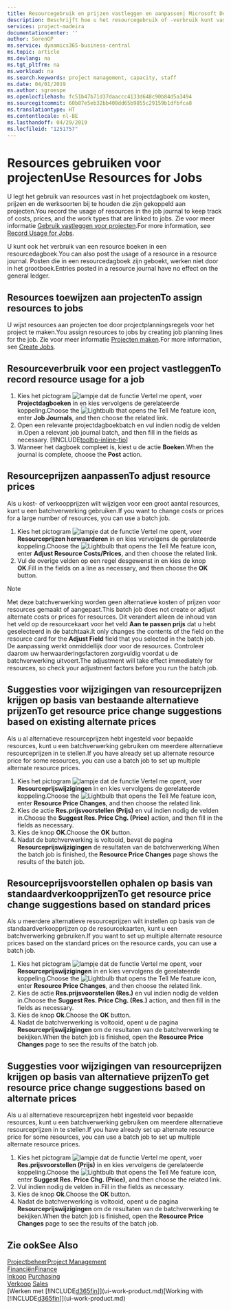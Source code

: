 ```yaml
---
title: Resourcegebruik en prijzen vastleggen en aanpassen| Microsoft Docs
description: Beschrijft hoe u het resourcegebruik of -verbruik kunt vastleggen dat is gekoppeld aan een project, om kosten, prijzen en werksoorten bij te houden en te beheren.
services: project-madeira
documentationcenter: ''
author: SorenGP
ms.service: dynamics365-business-central
ms.topic: article
ms.devlang: na
ms.tgt_pltfrm: na
ms.workload: na
ms.search.keywords: project management, capacity, staff
ms.date: 04/01/2019
ms.author: sgroespe
ms.openlocfilehash: fc51b47b71d37daaccc4133d648c90b84d5a3494
ms.sourcegitcommit: 60b87e5eb32bb408dd65b9855c29159b1dfbfca8
ms.translationtype: HT
ms.contentlocale: nl-BE
ms.lasthandoff: 04/29/2019
ms.locfileid: "1251757"
---
```

# <a name="use-resources-for-jobs"></a><span data-ttu-id="9b629-103">Resources gebruiken voor projecten</span><span class="sxs-lookup"><span data-stu-id="9b629-103">Use Resources for Jobs</span></span>
<span data-ttu-id="9b629-104">U legt het gebruik van resources vast in het projectdagboek om kosten, prijzen en de werksoorten bij te houden die zijn gekoppeld aan projecten.</span><span class="sxs-lookup"><span data-stu-id="9b629-104">You record the usage of resources in the job journal to keep track of costs, prices, and the work types that are linked to jobs.</span></span> <span data-ttu-id="9b629-105">Zie voor meer informatie [Gebruik vastleggen voor projecten](projects-how-record-job-usage.md).</span><span class="sxs-lookup"><span data-stu-id="9b629-105">For more information, see [Record Usage for Jobs](projects-how-record-job-usage.md).</span></span>

<span data-ttu-id="9b629-106">U kunt ook het verbruik van een resource boeken in een resourcedagboek.</span><span class="sxs-lookup"><span data-stu-id="9b629-106">You can also post the usage of a resource in a resource journal.</span></span> <span data-ttu-id="9b629-107">Posten die in een resourcedagboek zijn geboekt, werken niet door in het grootboek.</span><span class="sxs-lookup"><span data-stu-id="9b629-107">Entries posted in a resource journal have no effect on the general ledger.</span></span>

## <a name="to-assign-resources-to-jobs"></a><span data-ttu-id="9b629-108">Resources toewijzen aan projecten</span><span class="sxs-lookup"><span data-stu-id="9b629-108">To assign resources to jobs</span></span>
<span data-ttu-id="9b629-109">U wijst resources aan projecten toe door projectplanningsregels voor het project te maken.</span><span class="sxs-lookup"><span data-stu-id="9b629-109">You assign resources to jobs by creating job planning lines for the job.</span></span> <span data-ttu-id="9b629-110">Zie voor meer informatie [Projecten maken](projects-how-create-jobs.md).</span><span class="sxs-lookup"><span data-stu-id="9b629-110">For more information, see [Create Jobs](projects-how-create-jobs.md).</span></span>

## <a name="to-record-resource-usage-for-a-job"></a><span data-ttu-id="9b629-111">Resourceverbruik voor een project vastleggen</span><span class="sxs-lookup"><span data-stu-id="9b629-111">To record resource usage for a job</span></span>
1. <span data-ttu-id="9b629-112">Kies het pictogram ![lampje dat de functie Vertel me opent](media/ui-search/search_small.png "Vertel me wat u wilt doen"), voer **Projectdagboeken** in en kies vervolgens de gerelateerde koppeling.</span><span class="sxs-lookup"><span data-stu-id="9b629-112">Choose the ![Lightbulb that opens the Tell Me feature](media/ui-search/search_small.png "Tell me what you want to do") icon, enter **Job Journals**, and then choose the related link.</span></span>
2. <span data-ttu-id="9b629-113">Open een relevante projectdagboekbatch en vul indien nodig de velden in.</span><span class="sxs-lookup"><span data-stu-id="9b629-113">Open a relevant job journal batch, and then fill in the fields as necessary.</span></span> [!INCLUDE[tooltip-inline-tip](includes/tooltip-inline-tip_md.md)]
3. <span data-ttu-id="9b629-114">Wanneer het dagboek compleet is, kiest u de actie **Boeken**.</span><span class="sxs-lookup"><span data-stu-id="9b629-114">When the journal is complete, choose the **Post** action.</span></span>

## <a name="to-adjust-resource-prices"></a><span data-ttu-id="9b629-115">Resourceprijzen aanpassen</span><span class="sxs-lookup"><span data-stu-id="9b629-115">To adjust resource prices</span></span>
<span data-ttu-id="9b629-116">Als u kost- of verkoopprijzen wilt wijzigen voor een groot aantal resources, kunt u een batchverwerking gebruiken.</span><span class="sxs-lookup"><span data-stu-id="9b629-116">If you want to change costs or prices for a large number of resources, you can use a batch job.</span></span>  

1. <span data-ttu-id="9b629-117">Kies het pictogram ![lampje dat de functie Vertel me opent](media/ui-search/search_small.png "Vertel me wat u wilt doen"), voer **Resourceprijzen herwaarderen** in en kies vervolgens de gerelateerde koppeling.</span><span class="sxs-lookup"><span data-stu-id="9b629-117">Choose the ![Lightbulb that opens the Tell Me feature](media/ui-search/search_small.png "Tell me what you want to do") icon, enter **Adjust Resource Costs/Prices**, and then choose the related link.</span></span>
2. <span data-ttu-id="9b629-118">Vul de overige velden op een regel desgewenst in en kies de knop **OK**.</span><span class="sxs-lookup"><span data-stu-id="9b629-118">Fill in the fields on a line as necessary, and then choose the **OK** button.</span></span>

> [!NOTE]  
>   <span data-ttu-id="9b629-119">Met deze batchverwerking worden geen alternatieve kosten of prijzen voor resources gemaakt of aangepast.</span><span class="sxs-lookup"><span data-stu-id="9b629-119">This batch job does not create or adjust alternate costs or prices for resources.</span></span> <span data-ttu-id="9b629-120">Dit verandert alleen de inhoud van het veld op de resourcekaart voor het veld **Aan te passen prijs** dat u hebt geselecteerd in de batchtaak.</span><span class="sxs-lookup"><span data-stu-id="9b629-120">It only changes the contents of the field on the resource card for the **Adjust Field** field that you selected in the batch job.</span></span> <span data-ttu-id="9b629-121">De aanpassing werkt onmiddellijk door voor de resources. Controleer daarom uw herwaarderingsfactoren zorgvuldig voordat u de batchverwerking uitvoert.</span><span class="sxs-lookup"><span data-stu-id="9b629-121">The adjustment will take effect immediately for resources, so check your adjustment factors before you run the batch job.</span></span>

## <a name="to-get-resource-price-change-suggestions-based-on-existing-alternate-prices"></a><span data-ttu-id="9b629-122">Suggesties voor wijzigingen van resourceprijzen krijgen op basis van bestaande alternatieve prijzen</span><span class="sxs-lookup"><span data-stu-id="9b629-122">To get resource price change suggestions based on existing alternate prices</span></span>
<span data-ttu-id="9b629-123">Als u al alternatieve resourceprijzen hebt ingesteld voor bepaalde resources, kunt u een batchverwerking gebruiken om meerdere alternatieve resourceprijzen in te stellen.</span><span class="sxs-lookup"><span data-stu-id="9b629-123">If you have already set up alternate resource price for some resources, you can use a batch job to set up multiple alternate resource prices.</span></span>

1. <span data-ttu-id="9b629-124">Kies het pictogram ![lampje dat de functie Vertel me opent](media/ui-search/search_small.png "Vertel me wat u wilt doen"), voer **Resourceprijswijzigingen** in en kies vervolgens de gerelateerde koppeling.</span><span class="sxs-lookup"><span data-stu-id="9b629-124">Choose the ![Lightbulb that opens the Tell Me feature](media/ui-search/search_small.png "Tell me what you want to do") icon, enter **Resource Price Changes**, and then choose the related link.</span></span>
2. <span data-ttu-id="9b629-125">Kies de actie **Res.prijsvoorstellen (Prijs)** en vul indien nodig de velden in.</span><span class="sxs-lookup"><span data-stu-id="9b629-125">Choose the **Suggest Res. Price Chg. (Price)** action, and then fill in the fields as necessary.</span></span>
3. <span data-ttu-id="9b629-126">Kies de knop **OK**.</span><span class="sxs-lookup"><span data-stu-id="9b629-126">Choose the **OK** button.</span></span>  
4. <span data-ttu-id="9b629-127">Nadat de batchverwerking is voltooid, bevat de pagina **Resourceprijswijzigingen** de resultaten van de batchverwerking.</span><span class="sxs-lookup"><span data-stu-id="9b629-127">When the batch job is finished, the **Resource Price Changes** page shows the results of the batch job.</span></span>

## <a name="to-get-resource-price-change-suggestions-based-on-standard-prices"></a><span data-ttu-id="9b629-128">Resourceprijsvoorstellen ophalen op basis van standaardverkoopprijzen</span><span class="sxs-lookup"><span data-stu-id="9b629-128">To get resource price change suggestions based on standard prices</span></span>
<span data-ttu-id="9b629-129">Als u meerdere alternatieve resourceprijzen wilt instellen op basis van de standaardverkoopprijzen op de resourcekaarten, kunt u een batchverwerking gebruiken.</span><span class="sxs-lookup"><span data-stu-id="9b629-129">If you want to set up multiple alternate resource prices based on the standard prices on the resource cards, you can use a batch job.</span></span>  

1. <span data-ttu-id="9b629-130">Kies het pictogram ![lampje dat de functie Vertel me opent](media/ui-search/search_small.png "Vertel me wat u wilt doen"), voer **Resourceprijswijzigingen** in en kies vervolgens de gerelateerde koppeling.</span><span class="sxs-lookup"><span data-stu-id="9b629-130">Choose the ![Lightbulb that opens the Tell Me feature](media/ui-search/search_small.png "Tell me what you want to do") icon, enter **Resource Price Changes**, and then choose the related link.</span></span>
2. <span data-ttu-id="9b629-131">Kies de actie **Res.prijsvoorstellen (Res.)** en vul indien nodig de velden in.</span><span class="sxs-lookup"><span data-stu-id="9b629-131">Choose the **Suggest Res. Price Chg. (Res.)** action, and then fill in the fields as necessary.</span></span>  
3. <span data-ttu-id="9b629-132">Kies de knop **Ok**.</span><span class="sxs-lookup"><span data-stu-id="9b629-132">Choose the **OK** button.</span></span>  
4. <span data-ttu-id="9b629-133">Nadat de batchverwerking is voltooid, opent u de pagina **Resourceprijswijzigingen** om de resultaten van de batchverwerking te bekijken.</span><span class="sxs-lookup"><span data-stu-id="9b629-133">When the batch job is finished, open the **Resource Price Changes** page to see the results of the batch job.</span></span>

## <a name="to-get-resource-price-change-suggestions-based-on-alternate-prices"></a><span data-ttu-id="9b629-134">Suggesties voor wijzigingen van resourceprijzen krijgen op basis van alternatieve prijzen</span><span class="sxs-lookup"><span data-stu-id="9b629-134">To get resource price change suggestions based on alternate prices</span></span>
<span data-ttu-id="9b629-135">Als u al alternatieve resourceprijzen hebt ingesteld voor bepaalde resources, kunt u een batchverwerking gebruiken om meerdere alternatieve resourceprijzen in te stellen.</span><span class="sxs-lookup"><span data-stu-id="9b629-135">If you have already set up alternate resource price for some resources, you can use a batch job to set up multiple alternate resource prices.</span></span>

1. <span data-ttu-id="9b629-136">Kies het pictogram ![lampje dat de functie Vertel me opent](media/ui-search/search_small.png "Vertel me wat u wilt doen"), voer **Res.prijsvoorstellen (Prijs)** in en kies vervolgens de gerelateerde koppeling.</span><span class="sxs-lookup"><span data-stu-id="9b629-136">Choose the ![Lightbulb that opens the Tell Me feature](media/ui-search/search_small.png "Tell me what you want to do") icon, enter **Suggest Res. Price Chg. (Price)**, and then choose the related link.</span></span>  
2. <span data-ttu-id="9b629-137">Vul indien nodig de velden in.</span><span class="sxs-lookup"><span data-stu-id="9b629-137">Fill in the fields as necessary.</span></span>
3. <span data-ttu-id="9b629-138">Kies de knop **Ok**.</span><span class="sxs-lookup"><span data-stu-id="9b629-138">Choose the **OK** button.</span></span>  
4. <span data-ttu-id="9b629-139">Nadat de batchverwerking is voltooid, opent u de pagina **Resourceprijswijzigingen** om de resultaten van de batchverwerking te bekijken.</span><span class="sxs-lookup"><span data-stu-id="9b629-139">When the batch job is finished, open the **Resource Price Changes** page to see the results of the batch job.</span></span>

## <a name="see-also"></a><span data-ttu-id="9b629-140">Zie ook</span><span class="sxs-lookup"><span data-stu-id="9b629-140">See Also</span></span>
[<span data-ttu-id="9b629-141">Projectbeheer</span><span class="sxs-lookup"><span data-stu-id="9b629-141">Project Management</span></span>](projects-manage-projects.md)  
[<span data-ttu-id="9b629-142">Financiën</span><span class="sxs-lookup"><span data-stu-id="9b629-142">Finance</span></span>](finance.md)  
<span data-ttu-id="9b629-143">[Inkoop](purchasing-manage-purchasing.md)       </span><span class="sxs-lookup"><span data-stu-id="9b629-143">[Purchasing](purchasing-manage-purchasing.md)       </span></span>  
<span data-ttu-id="9b629-144">[Verkoop](sales-manage-sales.md)   </span><span class="sxs-lookup"><span data-stu-id="9b629-144">[Sales](sales-manage-sales.md)   </span></span>  
<span data-ttu-id="9b629-145">[Werken met [!INCLUDE[d365fin](includes/d365fin_md.md)]](ui-work-product.md)</span><span class="sxs-lookup"><span data-stu-id="9b629-145">[Working with [!INCLUDE[d365fin](includes/d365fin_md.md)]](ui-work-product.md)</span></span>  
